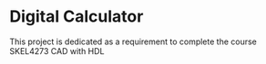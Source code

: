 # Digital Calculator

This project is dedicated as a requirement to complete the course SKEL4273 CAD with HDL
